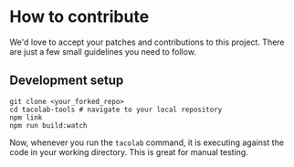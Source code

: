 # How to contribute
We'd love to accept your patches and contributions to this project. There are just a few small guidelines you need to follow.

## Development setup
```
git clone <your_forked_repo>
cd tacolab-tools # navigate to your local repository
npm link
npm run build:watch
```
Now, whenever you run the `tacolab` command, it is executing against the code in your working directory. This is great for manual testing.
